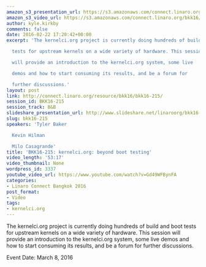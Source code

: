 ```yaml
---
amazon_s3_presentation_url: https://s3.amazonaws.com/connect.linaro.org/bkk16/Presentations/Tuesday/BKK16-215.pdf
amazon_s3_video_url: https://s3.amazonaws.com/connect.linaro.org/bkk16/Videos/Tuesday/BKK16-215%20kernelci%20dot%20org.mp4
author: kyle.kirkby
comments: false
date: 2016-02-22 17:20:42+00:00
excerpt: 'The kernelci.org project is currently doing hundreds of build and boot

  tests for upstream kernels on a wide variety of hardware. This session

  will provide an introduction to the kernelci.org system, some live

  demos and how to start consuming its results, and be a forum for

  further discussions.'
layout: post
link: http://connect.linaro.org/resource/bkk16/bkk16-215/
session_id: BKK16-215
session_track: B&B
slideshare_presentation_url: http://www.slideshare.net/linaroorg/bkk16-215-kernelciorg-beyond-boot-testing
slug: bkk16-215
speakers: 'Tyler Baker

  Kevin Hilman

  Milo Casagrande'
title: 'BKK16-215: kernelci.org: beyond boot testing'
video_length: '53:17'
video_thumbnail: None
wordpress_id: 3337
youtube_video_url: https://www.youtube.com/watch?v=Gd49WFBynFA
categories:
- Linaro Connect Bangkok 2016
post_format:
- Video
tags:
- kernelci.org
---
```


The kernelci.org project is currently doing hundreds of build and boot tests for upstream kernels on a wide variety of hardware. This session will provide an introduction to the kernelci.org system, some live demos and how to start consuming its results, and be a forum for further discussions.

Event Date: March 8, 2016
